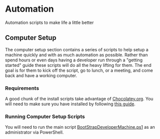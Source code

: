 # Automation
Automation scripts to make life a little better

## Computer Setup
The computer setup section contains a series of scripts to help setup a machine quickly and with as much automation as possible.  Rather than spend hours or even days having a developer run through a "getting started" guide these scripts will do all the heavy lifting for them.  The end goal is for them to kick off the script, go to lunch, or a meeting, and come back and have a working computer.

### Requirements
A good chunk of the install scripts take advantage of [Chocolatey.org](https://www.chocolatey.org/).  You will need to make sure you have installed by following [this guide](https://www.chocolatey.org/install).

### Running Computer Setup Scripts
You will need to run the main script [BootStrapDeveloperMachine.ps1](https://github.com/CodeAperture/Automation/blob/master/ComputerSetup/BootstrapDeveloperMachine.ps1) as an administrator via PowerShell.

